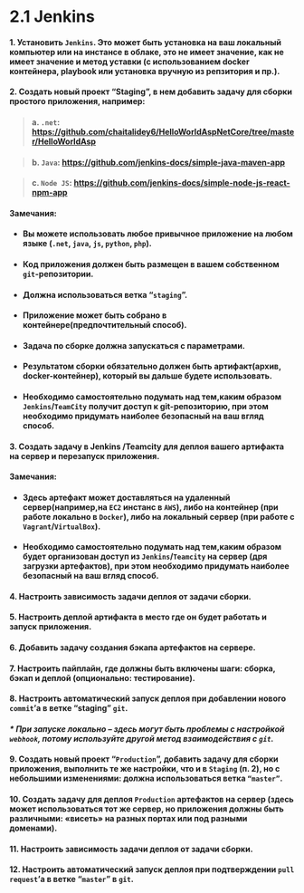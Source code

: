 # 2.1 Jenkins

#### 1. Установить `Jenkins`. Это может быть установка на ваш локальный компьютер или на инстансе в облаке, это не имеет значение, как не имеет значение и метод уставки (с использованием docker контейнера, playbook или установка вручную из репзитория и пр.).

#### 2. Создать новый проект “Staging”, в нем добавить задачу для сборки простого приложения, например:

> #### a. `.net`: https://github.com/chaitalidey6/HelloWorldAspNetCore/tree/master/HelloWorldAsp

> #### b. `Java`: https://github.com/jenkins-docs/simple-java-maven-app

> #### c. `Node JS`: https://github.com/jenkins-docs/simple-node-js-react-npm-app

#### Замечания:

- #### Вы можете использовать любое привычное приложение на любом языке (`.net`, `java`, `js`, `python`, `php`).
- #### Код приложения должен быть размещен в вашем собственном `git`-репозитории.
- #### Должна использоваться ветка “`staging`”.
- #### Приложение может быть собрано в контейнере(предпочтительный способ).
- #### Задача по сборке должна запускаться с параметрами.
- #### Результатом сборки обязательно должен быть артифакт(архив, docker-контейнер), который вы дальше будете использовать.
- #### Необходимо самостоятельно подумать над тем,каким образом `Jenkins`/`TeamCity` получит доступ к git-репозиторию, при этом необходимо придумать наиболее безопасный на ваш вгляд способ.

#### 3. Создать задачу в Jenkins /Teamcity для деплоя вашего артифакта на сервер и перезапуск приложения.

#### Замечания:

- #### Здесь артефакт может доставляться на удаленный сервер(например,на `EC2` инстанс в `AWS`), либо на контейнер (при работе локально в `Docker`), либо на локальный сервер (при работе с `Vagrant`/`VirtualBox`).
- #### Необходимо самостоятельно подумать над тем,каким образом будет организован доступ из `Jenkins`/`Teamcity` на сервер (дря загрузки артефактов), при этом необходимо придумать наиболее безопасный на ваш вгляд способ.

#### 4. Настроить зависимость задачи деплоя от задачи сборки.

#### 5. Настроить деплой артифакта в место где он будет работать и запуск приложения.

#### 6. Добавить задачу создания бэкапа артефактов на сервере.

#### 7. Настроить пайплайн, где должны быть включены шаги: сборка, бэкап и деплой (опционально: тестирование).

#### 8. Настроить автоматический запуск деплоя при добавлении нового `commit`’а в ветке “staging” `git`.

#### _\* При запуске локально – здесь могут быть проблемы с настройкой `webhook`, потому используйте другой метод взаимодействия с `git`._

#### 9. Создать новый проект “`Production`”, добавить задачу для сборки приложения, выполнить те же настройки, что и в `Staging` (п. 2), но с небольшими изменениями: должна использоваться ветка `“master”`.

#### 10. Создать задачу для деплоя `Production` артефактов на сервер (здесь может использоваться тот же сервер, но приложения должны быть различными: «висеть» на разных портах или под разными доменами).

#### 11. Настроить зависимость задачи деплоя от задачи сборки.

#### 12. Настроить автоматический запуск деплоя при подтверждении `pull request`’а в ветке “`master`” в `git`.
